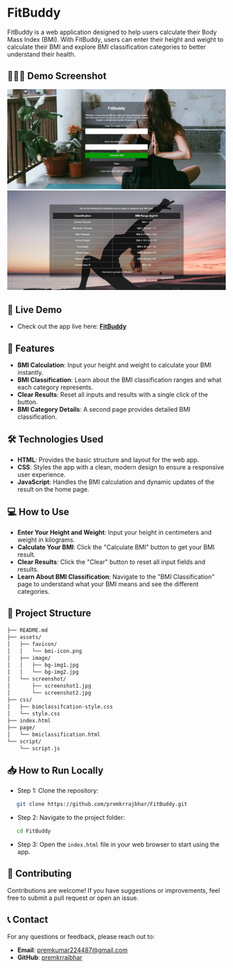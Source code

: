
# FitBuddy

FitBuddy is a web application designed to help users calculate their Body Mass Index (BMI). With FitBuddy, users can enter their height and weight to calculate their BMI and explore BMI classification categories to better understand their health.

## 🧘🏻‍♀️ Demo Screenshot

![Screenshot of Project](assets/screenshot/screenshot1.jpg)
![Screenshot of Project](assets/screenshot/screenshot2.jpg)

## 🔗 Live Demo

- Check out the app live here: **[FitBuddy](https://premkrrajbhar.github.io/FitBuddy/)**

## 🌟 Features

- **BMI Calculation**: Input your height and weight to calculate your BMI instantly.
- **BMI Classification**: Learn about the BMI classification ranges and what each category represents.
- **Clear Results**: Reset all inputs and results with a single click of the button.
- **BMI Category Details**: A second page provides detailed BMI classification.

## 🛠️ Technologies Used

- **HTML**: Provides the basic structure and layout for the web app.
- **CSS**: Styles the app with a clean, modern design to ensure a responsive user experience.
- **JavaScript**: Handles the BMI calculation and dynamic updates of the result on the home page.

## 💻 How to Use

- **Enter Your Height and Weight**: Input your height in centimeters and weight in kilograms.
- **Calculate Your BMI**: Click the "Calculate BMI" button to get your BMI result.
- **Clear Results**: Click the "Clear" button to reset all input fields and results.
- **Learn About BMI Classification**: Navigate to the "BMI Classification" page to understand what your BMI means and see the different categories.

## 📂 Project Structure

```
├── README.md
├── assets/
│   ├── favicon/
│   │   └── bmi-icon.png
│   ├── image/
│   │   ├── bg-img1.jpg
│   │   └── bg-img2.jpg
│   └── screenshot/
│       ├── screenshot1.jpg
│       └── screenshot2.jpg
├── css/
│   ├── bimclassifcation-style.css
│   └── style.css
├── index.html
├── page/
│   └── bmiclassification.html
└── script/
    └── script.js

```

## 📥 How to Run Locally

- Step 1: Clone the repository:

```bash
   git clone https://github.com/premkrrajbhar/FitBuddy.git
   ```

- Step 2: Navigate to the project folder:
```bash
   cd FitBuddy
   ```

- Step 3: Open the `index.html` file in your web browser to start using the app.

## 🤝 Contributing

Contributions are welcome! If you have suggestions or improvements, feel free to submit a pull request or open an issue.

## 📞 Contact

For any questions or feedback, please reach out to:


- **Email**: [premkumar224487@gmail.com](mailto:premkumar224487@gmail.com)
- **GitHub**: [premkrrajbhar](https://github.com/premkrrajbhar)
